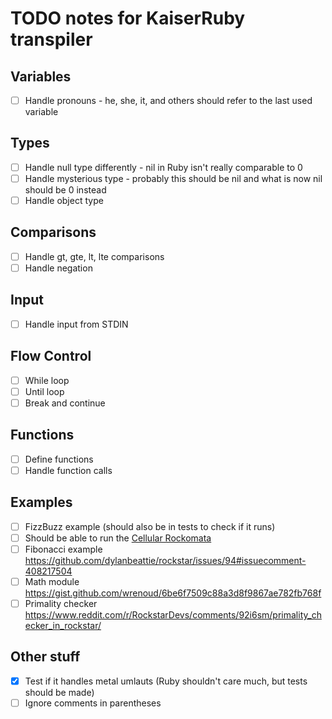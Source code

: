 # TODO notes for KaiserRuby transpiler

## Variables

- [ ] Handle pronouns - he, she, it, and others should refer to the last used variable

## Types

- [ ] Handle null type differently - nil in Ruby isn't really comparable to 0
- [ ] Handle mysterious type - probably this should be nil and what is now nil should be 0 instead
- [ ] Handle object type

## Comparisons

- [ ] Handle gt, gte, lt, lte comparisons
- [ ] Handle negation

## Input

- [ ] Handle input from STDIN

## Flow Control

- [ ] While loop
- [ ] Until loop
- [ ] Break and continue

## Functions

- [ ] Define functions
- [ ] Handle function calls

## Examples

- [ ] FizzBuzz example (should also be in tests to check if it runs)
- [ ] Should be able to run the [Cellular Rockomata](https://github.com/Rifhutch/cellular-rocktomata)
- [ ] Fibonacci example https://github.com/dylanbeattie/rockstar/issues/94#issuecomment-408217504
- [ ] Math module https://gist.github.com/wrenoud/6be6f7509c88a3d8f9867ae782fb768f
- [ ] Primality checker https://www.reddit.com/r/RockstarDevs/comments/92i6sm/primality_checker_in_rockstar/

## Other stuff

- [x] Test if it handles metal umlauts (Ruby shouldn't care much, but tests should be made)
- [ ] Ignore comments in parentheses